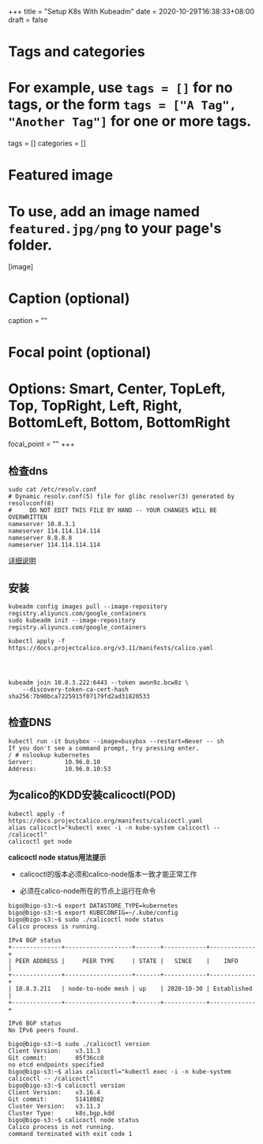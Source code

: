 +++
title = "Setup K8s With Kubeadm"
date = 2020-10-29T16:38:33+08:00
draft = false

# Tags and categories
# For example, use `tags = []` for no tags, or the form `tags = ["A Tag", "Another Tag"]` for one or more tags.
tags = []
categories = []

# Featured image
# To use, add an image named `featured.jpg/png` to your page's folder. 
[image]
  # Caption (optional)
  caption = ""

  # Focal point (optional)
  # Options: Smart, Center, TopLeft, Top, TopRight, Left, Right, BottomLeft, Bottom, BottomRight
  focal_point = ""
+++


## 检查dns


```
sudo cat /etc/resolv.conf
# Dynamic resolv.conf(5) file for glibc resolver(3) generated by resolvconf(8)
#     DO NOT EDIT THIS FILE BY HAND -- YOUR CHANGES WILL BE OVERWRITTEN
nameserver 10.8.3.1
nameserver 114.114.114.114
nameserver 8.8.8.8
nameserver 114.114.114.114
```

[详细说明](/post/ubuntu-dns-client/)


## 安装

```
kubeadm config images pull --image-repository registry.aliyuncs.com/google_containers
sudo kubeadm init --image-repository registry.aliyuncs.com/google_containers

kubectl apply -f https://docs.projectcalico.org/v3.11/manifests/calico.yaml




kubeadm join 10.8.3.222:6443 --token awon9z.bcw8z \
    --discovery-token-ca-cert-hash sha256:7b90bca7225915f07179fd2ad31820533
```

## 检查DNS

```
kubectl run -it busybox --image=busybox --restart=Never -- sh
If you don't see a command prompt, try pressing enter.
/ # nslookup kubernetes
Server:         10.96.0.10
Address:        10.96.0.10:53
```

## 为calico的KDD安装calicoctl(POD)

```
kubectl apply -f https://docs.projectcalico.org/manifests/calicoctl.yaml
alias calicoctl="kubectl exec -i -n kube-system calicoctl -- /calicoctl"
calicoctl get node
```


**calicoctl node status用法提示**

- calicoctl的版本必须和calico-node版本一致才能正常工作

- 必须在calico-node所在的节点上运行在命令


```
bigo@bigo-s3:~$ export DATASTORE_TYPE=kubernetes
bigo@bigo-s3:~$ export KUBECONFIG=~/.kube/config
bigo@bigo-s3:~$ sudo ./calicoctl node status
Calico process is running.

IPv4 BGP status
+--------------+-------------------+-------+------------+-------------+
| PEER ADDRESS |     PEER TYPE     | STATE |   SINCE    |    INFO     |
+--------------+-------------------+-------+------------+-------------+
| 10.8.3.211   | node-to-node mesh | up    | 2020-10-30 | Established |
+--------------+-------------------+-------+------------+-------------+

IPv6 BGP status
No IPv6 peers found.

bigo@bigo-s3:~$ sudo ./calicoctl version
Client Version:    v3.11.3
Git commit:        05f36cc8
no etcd endpoints specified
bigo@bigo-s3:~$ alias calicoctl="kubectl exec -i -n kube-system calicoctl -- /calicoctl"
bigo@bigo-s3:~$ calicoctl version
Client Version:    v3.16.4
Git commit:        51418082
Cluster Version:   v3.11.3
Cluster Type:      k8s,bgp,kdd
bigo@bigo-s3:~$ calicoctl node status
Calico process is not running.
command terminated with exit code 1

```
